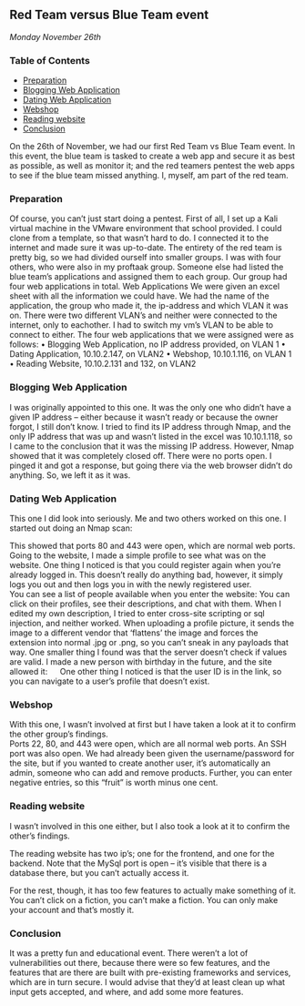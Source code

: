 ## Red Team versus Blue Team event 
_Monday November 26th_

### Table of Contents
* [Preparation](#preparation)
* [Blogging Web Application](#blogging-web-application)
* [Dating Web Application](#dating-web-application)
* [Webshop](#webshop)
* [Reading website](#reading-website)
* [Conclusion](#conclusion)

On the 26th of November, we had our first Red Team vs Blue Team event. In this event, the blue team is tasked to create a web app and secure it as best as possible, as well as monitor it; and the red teamers pentest the web apps to see if the blue team missed anything. I, myself, am part of the red team. 

### Preparation
Of course, you can’t just start doing a pentest. First of all, I set up a Kali virtual machine in the VMware environment that school provided. I could clone from a template, so that wasn’t hard to do. I connected it to the internet and made sure it was up-to-date.
The entirety of the red team is pretty big, so we had divided ourself into smaller groups. I was with four others, who were also in my proftaak group. Someone else had listed the blue team’s applications and assigned them to each group. Our group had four web applications in total. 
Web Applications
We were given an excel sheet with all the information we could have. We had the name of the application, the group who made it, the ip-address and which VLAN it was on. There were two different VLAN’s and neither were connected to the internet, only to eachother. I had to switch my vm’s VLAN to be able to connect to either. 
The four web applications that we were assigned were as follows: 
•	Blogging Web Application, no IP address provided, on VLAN 1
•	Dating Application, 10.10.2.147, on VLAN2
•	Webshop, 10.10.1.116, on VLAN 1
•	Reading Website, 10.10.2.131 and 132, on VLAN2

### Blogging Web Application
I was originally appointed to this one. It was the only one who didn’t have a given IP address – either because it wasn’t ready or because the owner forgot, I still don’t know. I tried to find its IP address through Nmap, and the only IP address that was up and wasn’t listed in the excel was 10.10.1.118, so I came to the conclusion that it was the missing IP address. However, Nmap showed that it was completely closed off. There were no ports open. I pinged it and got a response, but going there via the web browser didn’t do anything. So, we left it as it was. 
 
### Dating Web Application
This one I did look into seriously. Me and two others worked on this one. I started out doing an Nmap scan: 
 
This showed that ports 80 and 443 were open, which are normal web ports. Going to the website, I made a simple profile to see what was on the website. 
One thing I noticed is that you could register again when you’re already logged in. This doesn’t really do anything bad, however, it simply logs you out and then logs you in with the newly registered user.  
You can see a list of people available when you enter the website:
You can click on their profiles, see their descriptions, and chat with them. When I edited my own description, I tried to enter cross-site scripting or sql injection, and neither worked. When uploading a profile picture, it sends the image to a different vendor that ‘flattens’ the image and forces the extension into normal .jpg or .png, so you can’t sneak in any payloads that way. 
One smaller thing I found was that the server doesn’t check if values are valid. I made a new person with birthday in the future, and the site allowed it:  
One other thing I noticed is that the user ID is in the link, so you can navigate to a user’s profile that doesn’t exist. 

### Webshop
With this one, I wasn’t involved at first but I have taken a look at it to confirm the other group’s findings.  
Ports 22, 80, and 443 were open, which are all normal web ports. An SSH port was also open.  We had already been given the username/password for the site, but if you wanted to create another user, it’s automatically an admin, someone who can add and remove products. 
Further, you can enter negative entries, so this “fruit” is worth minus one cent. 
 
 
### Reading website
I wasn’t involved in this one either, but I also took a look at it to confirm the other’s findings. 
 
The reading website has two ip’s; one for the frontend, and one for the backend. Note that the MySql port is open – it’s visible that there is a database there, but you can’t actually access it.

For the rest, though, it has too few features to actually make something of it. You can’t click on a fiction, you can’t make a fiction. You can only make your account and that’s mostly it. 

### Conclusion
It was a pretty fun and educational event. There weren’t a lot of vulnerabilities out there, because there were so few features, and the features that are there are built with pre-existing frameworks and services, which are in turn secure. I would advise that they’d at least clean up what input gets accepted, and where, and add some more features. 

